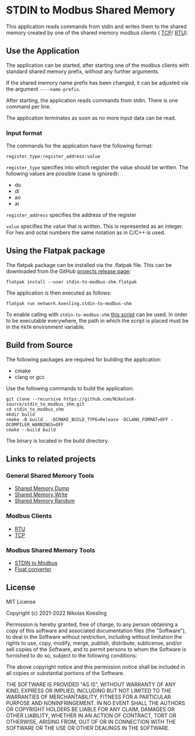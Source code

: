 # STDIN to Modbus Shared Memory

This application reads commands from stdin and writes them to the shared memory created by one of the shared memory modbus clients (
[TCP](https://nikolask-source.github.io/modbus_tcp_client_shm/)/
[RTU](https://nikolask-source.github.io/modbus_rtu_client_shm/)).


## Use the Application
The application can be started, after starting one of the modbus clients with standard shared memory prefix, without any further arguments.

If the shared memory name prefix has been changed, it can be adjusted via the argument ```----name-prefix```.

After starting, the application reads commands from stdin. 
There is one command per line.

The application terminates as soon as no more input data can be read.

### Input format
The commands for the application have the following format:
```
register_type:register_address:value
```

```register_type``` specifies into which register the value should be written.
The following values are possible (case is ignored):
- do
- di
- ao
- ai

```register_address``` specifies the address of the register

```value``` specifies the value that is written.
This is represented as an integer.
For hex and octal numbers the same notation as in C/C++ is used.


## Using the Flatpak package
The flatpak package can be installed via the .flatpak file.
This can be downloaded from the GitHub [projects release page](https://github.com/NikolasK-source/stdin_to_modbus_shm/releases):

```
flatpak install --user stdin-to-modbus-shm.flatpak
```

The application is then executed as follows:
```
flatpak run network.koesling.stdin-to-modbus-shm
```

To enable calling with ```stdin-to-modbus-shm``` [this script](https://gist.github.com/NikolasK-source/3ee7d76bf59551dd09dac892d32f1ea0) can be used.
In order to be executable everywhere, the path in which the script is placed must be in the ```PATH``` environment variable.


## Build from Source

The following packages are required for building the application:
- cmake
- clang or gcc

Use the following commands to build the application:
```
git clone --recursive https://github.com/NikolasK-source/stdin_to_modbus_shm.git
cd stdin_to_modbus_shm
mkdir build
cmake -B build . -DCMAKE_BUILD_TYPE=Release -DCLANG_FORMAT=OFF -DCOMPILER_WARNINGS=OFF
cmake --build build
```

The binary is located in the build directory.


## Links to related projects

### General Shared Memory Tools
- [Shared Memory Dump](https://nikolask-source.github.io/dump_shm/)
- [Shared Memory Write](https://nikolask-source.github.io/write_shm/)
- [Shared Memory Random](https://nikolask-source.github.io/shared_mem_random/)

### Modbus Clients
- [RTU](https://nikolask-source.github.io/modbus_rtu_client_shm/)
- [TCP](https://nikolask-source.github.io/modbus_tcp_client_shm/)

### Modbus Shared Memory Tools
- [STDIN to Modbus](https://nikolask-source.github.io/stdin_to_modbus_shm/)
- [Float converter](https://nikolask-source.github.io/modbus_conv_float/)


## License

MIT License

Copyright (c) 2021-2022 Nikolas Koesling

Permission is hereby granted, free of charge, to any person obtaining a copy
of this software and associated documentation files (the "Software"), to deal
in the Software without restriction, including without limitation the rights
to use, copy, modify, merge, publish, distribute, sublicense, and/or sell
copies of the Software, and to permit persons to whom the Software is
furnished to do so, subject to the following conditions:

The above copyright notice and this permission notice shall be included in all
copies or substantial portions of the Software.

THE SOFTWARE IS PROVIDED "AS IS", WITHOUT WARRANTY OF ANY KIND, EXPRESS OR
IMPLIED, INCLUDING BUT NOT LIMITED TO THE WARRANTIES OF MERCHANTABILITY,
FITNESS FOR A PARTICULAR PURPOSE AND NONINFRINGEMENT. IN NO EVENT SHALL THE
AUTHORS OR COPYRIGHT HOLDERS BE LIABLE FOR ANY CLAIM, DAMAGES OR OTHER
LIABILITY, WHETHER IN AN ACTION OF CONTRACT, TORT OR OTHERWISE, ARISING FROM,
OUT OF OR IN CONNECTION WITH THE SOFTWARE OR THE USE OR OTHER DEALINGS IN THE
SOFTWARE.

